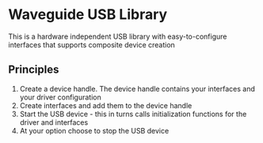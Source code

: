 # Waveguide USB Library

This is a hardware independent USB library with easy-to-configure interfaces that supports composite device creation

## Principles

1. Create a device handle. The device handle contains your interfaces and your driver configuration
2. Create interfaces and add them to the device handle
3. Start the USB device - this in turns calls initialization functions for the driver and interfaces
4. At your option choose to stop the USB device